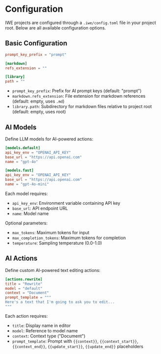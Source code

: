 # Configuration

IWE projects are configured through a `.iwe/config.toml` file in your project root. Below are all available configuration options.

## Basic Configuration

```toml
prompt_key_prefix = "prompt"

[markdown]
refs_extension = ""

[library]
path = ""
```

- `prompt_key_prefix`: Prefix for AI prompt keys (default: "prompt")
- `markdown.refs_extension`: File extension for markdown references (default: empty, uses `.md`)
- `library.path`: Subdirectory for markdown files relative to project root (default: empty, uses root)

## AI Models

Define LLM models for AI-powered actions:

```toml
[models.default]
api_key_env = "OPENAI_API_KEY"
base_url = "https://api.openai.com"
name = "gpt-4o"

[models.fast]
api_key_env = "OPENAI_API_KEY"
base_url = "https://api.openai.com"
name = "gpt-4o-mini"
```

Each model requires:
- `api_key_env`: Environment variable containing API key
- `base_url`: API endpoint URL
- `name`: Model name

Optional parameters:
- `max_tokens`: Maximum tokens for input
- `max_completion_tokens`: Maximum tokens for completion
- `temperature`: Sampling temperature (0.0-1.0)

## AI Actions

Define custom AI-powered text editing actions:

```toml
[actions.rewrite]
title = "Rewrite"
model = "default"
context = "Document"
prompt_template = """
Here's a text that I'm going to ask you to edit...
"""
```

Each action requires:
- `title`: Display name in editor
- `model`: Reference to model name
- `context`: Context type ("Document")
- `prompt_template`: Prompt with `{{context}}`, `{{context_start}}`, `{{context_end}}`, `{{update_start}}`, `{{update_end}}` placeholders
